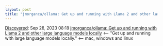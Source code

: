 ```yaml
---
layout: post
title: "jmorganca/ollama: Get up and running with Llama 2 and other large language models locally"
---
```

[Discovered](http://rolandtanglao.com/2020/07/29/p1-blogthis-checkvist-list-links-to-blog/): Sep 28, 2023 08:18  [jmorganca/ollama: Get up and running with Llama 2 and other large language models locally](https://github.com/jmorganca/ollama) <-- "Get up and running with large language models locally." <-- mac, windows and linux
